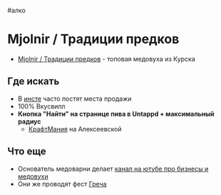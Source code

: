 #алко 

# Mjolnir / Традиции предков

- [Mjolnir / Традиции предков](https://mjolnir.pro/) - топовая медовуха из Курска

## Где искать

- В [инсте](https://www.instagram.com/mjolnir_brewery/) часто постят места продажи
- 100% Вкусвилл
- **Кнопка "Найти" на странице пива в Untappd + максимальный радиус**
	- [КрафтМания](https://www.instagram.com/kraftmania_29/) на Алексеевской

## Что еще

- Основатель медоварни делает [канал на ютубе про бизнесы и медовухи](https://www.youtube.com/@user-yb4xr6uc6f/featured)
- Они же проводят фест [Греча](Греча.md)